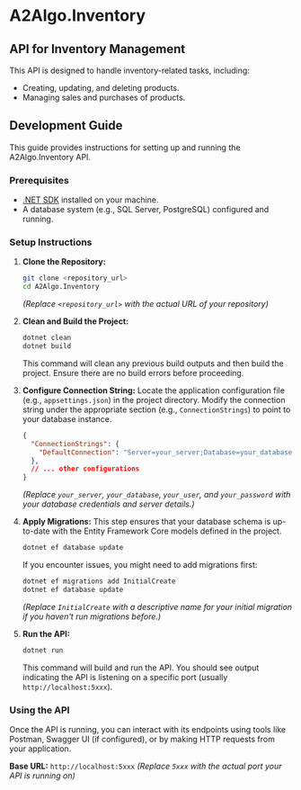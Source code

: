 # A2Algo.Inventory

## API for Inventory Management

This API is designed to handle inventory-related tasks, including:

* Creating, updating, and deleting products.
* Managing sales and purchases of products.

## Development Guide

This guide provides instructions for setting up and running the A2Algo.Inventory API.

### Prerequisites

* [.NET SDK](https://dotnet.microsoft.com/download) installed on your machine.
* A database system (e.g., SQL Server, PostgreSQL) configured and running.

### Setup Instructions

1.  **Clone the Repository:**
    ```bash
    git clone <repository_url>
    cd A2Algo.Inventory
    ```
    *(Replace `<repository_url>` with the actual URL of your repository)*

2.  **Clean and Build the Project:**
    ```bash
    dotnet clean
    dotnet build
    ```
    This command will clean any previous build outputs and then build the project. Ensure there are no build errors before proceeding.

3.  **Configure Connection String:**
    Locate the application configuration file (e.g., `appsettings.json`) in the project directory. Modify the connection string under the appropriate section (e.g., `ConnectionStrings`) to point to your database instance.

    ```json
    {
      "ConnectionStrings": {
        "DefaultConnection": "Server=your_server;Database=your_database;User Id=your_user;Password=your_password;TrustServerCertificate=true;"
      },
      // ... other configurations
    }
    ```

    *(Replace `your_server`, `your_database`, `your_user`, and `your_password` with your database credentials and server details.)*

4.  **Apply Migrations:**
    This step ensures that your database schema is up-to-date with the Entity Framework Core models defined in the project.

    ```bash
    dotnet ef database update
    ```

    If you encounter issues, you might need to add migrations first:

    ```bash
    dotnet ef migrations add InitialCreate
    dotnet ef database update
    ```

    *(Replace `InitialCreate` with a descriptive name for your initial migration if you haven't run migrations before.)*

5.  **Run the API:**
    ```bash
    dotnet run
    ```
    This command will build and run the API. You should see output indicating the API is listening on a specific port (usually `http://localhost:5xxx`).

### Using the API

Once the API is running, you can interact with its endpoints using tools like Postman, Swagger UI (if configured), or by making HTTP requests from your application.

**Base URL:** `http://localhost:5xxx` *(Replace `5xxx` with the actual port your API is running on)*
